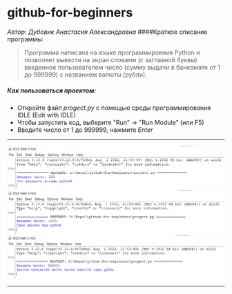 # github-for-beginners
*Автор: Дубовик Анастасия Александровна*
####Краткое описание программы:
>Программа написана на языке программировния Python и позволяет вывести на экран словами (с заглавной буквы) введенное пользователем число (сумму выдачи в банкомате от 1 до 999999) с названием валюты (рубли).
##### Как пользоваться проектом:
+ Откройте файл *progect.py* с помощью среды программирования IDLE (Edit with IDLE)
+ Чтобы запустить код, выберите "Run" → "Run Module" (или F5)
+ Введите число от 1 до 999999, нажмите *Enter*
---
![](128.png)
![](1003.png)
![](256501.png)

---

